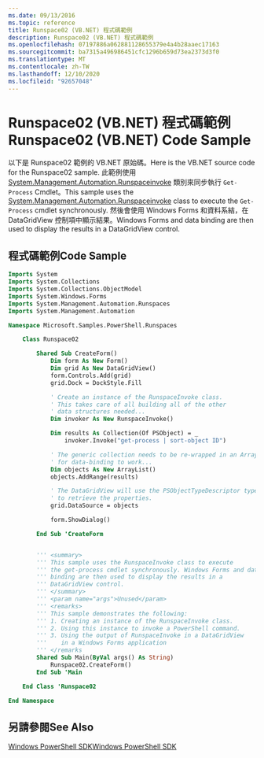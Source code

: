 ```yaml
---
ms.date: 09/13/2016
ms.topic: reference
title: Runspace02 (VB.NET) 程式碼範例
description: Runspace02 (VB.NET) 程式碼範例
ms.openlocfilehash: 07197886a062881128655379e4a4b28aaec17163
ms.sourcegitcommit: ba7315a496986451cfc1296b659d73ea2373d3f0
ms.translationtype: MT
ms.contentlocale: zh-TW
ms.lasthandoff: 12/10/2020
ms.locfileid: "92657048"
---
```

# <a name="runspace02-vbnet-code-sample"></a><span data-ttu-id="535ca-103">Runspace02 (VB.NET) 程式碼範例</span><span class="sxs-lookup"><span data-stu-id="535ca-103">Runspace02 (VB.NET) Code Sample</span></span>

<span data-ttu-id="535ca-104">以下是 Runspace02 範例的 VB.NET 原始碼。</span><span class="sxs-lookup"><span data-stu-id="535ca-104">Here is the VB.NET source code for the Runspace02 sample.</span></span> <span data-ttu-id="535ca-105">此範例使用 [System.Management.Automation.Runspaceinvoke](/dotnet/api/System.Management.Automation.RunspaceInvoke) 類別來同步執行 `Get-Process` Cmdlet。</span><span class="sxs-lookup"><span data-stu-id="535ca-105">This sample uses the [System.Management.Automation.Runspaceinvoke](/dotnet/api/System.Management.Automation.RunspaceInvoke) class to execute the `Get-Process` cmdlet synchronously.</span></span> <span data-ttu-id="535ca-106">然後會使用 Windows Forms 和資料系結，在 DataGridView 控制項中顯示結果。</span><span class="sxs-lookup"><span data-stu-id="535ca-106">Windows Forms and data binding are then used to display the results in a DataGridView control.</span></span>

## <a name="code-sample"></a><span data-ttu-id="535ca-107">程式碼範例</span><span class="sxs-lookup"><span data-stu-id="535ca-107">Code Sample</span></span>

```vb
Imports System
Imports System.Collections
Imports System.Collections.ObjectModel
Imports System.Windows.Forms
Imports System.Management.Automation.Runspaces
Imports System.Management.Automation

Namespace Microsoft.Samples.PowerShell.Runspaces

    Class Runspace02

        Shared Sub CreateForm()
            Dim form As New Form()
            Dim grid As New DataGridView()
            form.Controls.Add(grid)
            grid.Dock = DockStyle.Fill

            ' Create an instance of the RunspaceInvoke class.
            ' This takes care of all building all of the other
            ' data structures needed...
            Dim invoker As New RunspaceInvoke()

            Dim results As Collection(Of PSObject) = _
                invoker.Invoke("get-process | sort-object ID")

            ' The generic collection needs to be re-wrapped in an ArrayList
            ' for data-binding to work...
            Dim objects As New ArrayList()
            objects.AddRange(results)

            ' The DataGridView will use the PSObjectTypeDescriptor type
            ' to retrieve the properties.
            grid.DataSource = objects

            form.ShowDialog()

        End Sub 'CreateForm


        ''' <summary>
        ''' This sample uses the RunspaceInvoke class to execute
        ''' the get-process cmdlet synchronously. Windows Forms and data
        ''' binding are then used to display the results in a
        ''' DataGridView control.
        ''' </summary>
        ''' <param name="args">Unused</param>
        ''' <remarks>
        ''' This sample demonstrates the following:
        ''' 1. Creating an instance of the RunspaceInvoke class.
        ''' 2. Using this instance to invoke a PowerShell command.
        ''' 3. Using the output of RunspaceInvoke in a DataGridView
        '''    in a Windows Forms application
        ''' </remarks
        Shared Sub Main(ByVal args() As String)
            Runspace02.CreateForm()
        End Sub 'Main

    End Class 'Runspace02

End Namespace
```

<!-- TODO!!!: [!code-csharp[Runspace02.vb](../../powershell-sdk-samples/SDK-2.0/vb/Runspace02/Runspace02.vb#L09-L68 "Runspace02.vb")] -->

## <a name="see-also"></a><span data-ttu-id="535ca-108">另請參閱</span><span class="sxs-lookup"><span data-stu-id="535ca-108">See Also</span></span>

[<span data-ttu-id="535ca-109">Windows PowerShell SDK</span><span class="sxs-lookup"><span data-stu-id="535ca-109">Windows PowerShell SDK</span></span>](../windows-powershell-reference.md)
